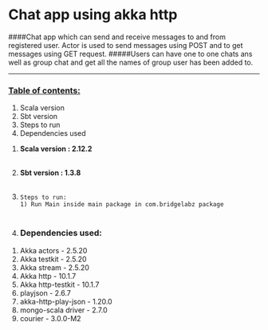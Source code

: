 # Chat app using akka http

####Chat app which can send and receive messages to and from registered user. Actor is used to send messages using POST and to get messages using GET request.
#####Users can have one to one chats ans well as group chat and get all the names of group user has been added to.
<hr>

### <u>Table of contents:</u>
1) Scala version
2) Sbt version
3) Steps to run
4) Dependencies used


1. **Scala version : 2.12.2** <br><br>
2. **Sbt version : 1.3.8**<br><br>

3. `Steps to run:` <br>
`1) Run Main inside main package in com.bridgelabz package `
<br><br>

4. ### Dependencies used:
1) Akka actors - 2.5.20
2) Akka testkit - 2.5.20
3) Akka stream - 2.5.20
4) Akka http - 10.1.7
5) Akka http-testkit - 10.1.7
6) playjson - 2.6.7
7) akka-http-play-json - 1.20.0
8) mongo-scala driver - 2.7.0
9) courier - 3.0.0-M2